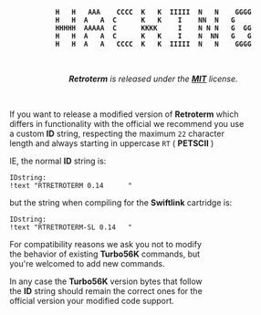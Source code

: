 
<div align = center>
<b>

```
H   H   AAA    CCCC  K   K  IIIII  N   N    GGGG
H   H  A   A  C      K   K    I    NN  N   G    
HHHHH  AAAAA  C      KKKK     I    N N N   G  GG
H   H  A   A  C      K   K    I    N  NN   G   G
H   H  A   A   CCCC  K   K  IIIII  N   N    GGGG
```

</b>

<br>

***Retroterm*** *is released under the **[MIT]** license.*

<br>

</div>
  
If you want to release a modified version of **Retroterm** which <br>
differs in functionality with the official we recommend you use <br>
a custom **ID** string, respecting the maximum `22` character <br>
length and always starting in uppercase `RT` ( **PETSCII** )

IE, the normal **ID** string is:

```
IDstring:
!text "RTRETROTERM 0.14      "
```

but the string when compiling for the **Swiftlink** cartridge is:

```
IDstring:
!text "RTRETROTERM-SL 0.14   "
```

For compatibility reasons we ask you not to modify <br>
the behavior of existing **Turbo56K** commands, but <br>
you're welcomed to add new commands.

In any case the **Turbo56K** version bytes that follow <br>
the **ID** string should remain the correct ones for the <br>
official version your modified code support.


<!----------------------------------------------------------------------------->

[MIT]: ../LICENSE
